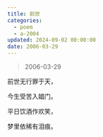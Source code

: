 ```yaml
---
title: 前世
categories:
  - poem
  - a-2004
updated: 2024-09-02 00:00:00
date: 2006-03-29
---
```


> 2006-03-29

前世无行罪于天，

今生受苦入娼门。

平日饮酒作欢笑，

梦里依稀有泪痕。